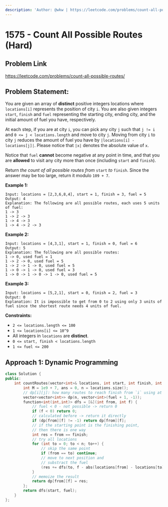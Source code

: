 ```yaml
---
description: 'Author: @wkw | https://leetcode.com/problems/count-all-possible-routes/'
---
```


# 1575 - Count All Possible Routes (Hard)

## Problem Link

https://leetcode.com/problems/count-all-possible-routes/

## Problem Statement:

You are given an array of **distinct** positive integers locations where `locations[i]` represents the position of city `i`. You are also given integers `start`, `finish` and `fuel` representing the starting city, ending city, and the initial amount of fuel you have, respectively.

At each step, if you are at city `i`, you can pick any city `j` such that `j != i` and `0 <= j < locations.length` and move to city `j`. Moving from city `i` to city `j` reduces the amount of fuel you have by `|locations[i] - locations[j]|`. Please notice that `|x|` denotes the absolute value of `x`.

Notice that `fuel` **cannot** become negative at any point in time, and that you are **allowed** to visit any city more than once (including `start` and `finish`).

Return _the count of all possible routes from_ `start` _to_ `finish`. Since the answer may be too large, return it modulo `109 + 7`.

**Example 1:**

```
Input: locations = [2,3,6,8,4], start = 1, finish = 3, fuel = 5
Output: 4
Explanation: The following are all possible routes, each uses 5 units of fuel:
1 -> 3
1 -> 2 -> 3
1 -> 4 -> 3
1 -> 4 -> 2 -> 3
```

**Example 2:**

```
Input: locations = [4,3,1], start = 1, finish = 0, fuel = 6
Output: 5
Explanation: The following are all possible routes:
1 -> 0, used fuel = 1
1 -> 2 -> 0, used fuel = 5
1 -> 2 -> 1 -> 0, used fuel = 5
1 -> 0 -> 1 -> 0, used fuel = 3
1 -> 0 -> 1 -> 0 -> 1 -> 0, used fuel = 5
```

**Example 3:**

```
Input: locations = [5,2,1], start = 0, finish = 2, fuel = 3
Output: 0
Explanation: It is impossible to get from 0 to 2 using only 3 units of fuel since the shortest route needs 4 units of fuel.
```

**Constraints:**

- `2 <= locations.length <= 100`
- `1 <= locations[i] <= 10^9`
- All integers in `locations` are **distinct**.
- `0 <= start, finish < locations.length`
- `1 <= fuel <= 200`

## Approach 1: Dynamic Programming

<SolutionAuthor name="@wkw"/>

```cpp
class Solution {
public:
    int countRoutes(vector<int>& locations, int start, int finish, int fuel) {
        int M = 1e9 + 7, ans = 0, n = locations.size();
        // dp[i][j]: how many routes to reach finish from `i` using at most `j` fuel
        vector<vector<int>> dp(n, vector<int>(fuel + 1, -1));
        function<int(int,int)> dfs = [&](int from, int f) {
            // fuel < 0 - not possible -> return 0
            if (f < 0) return 0;
            // calculated before -> return it directly
            if (dp[from][f] != -1) return dp[from][f];
            // if the starting point is the finishing point,
            // then there is one way
            int res = from == finish;
            // try all locations
            for (int to = 0; to < n; to++) {
                // skip the same point
                if (from == to) continue;
                // move to next position and
                // substract the fuel
                (res += dfs(to, f - abs(locations[from] - locations[to]))) %= M;
            }
            // memoize the result
            return dp[from][f] = res;
        };
        return dfs(start, fuel);
    }
};
```

